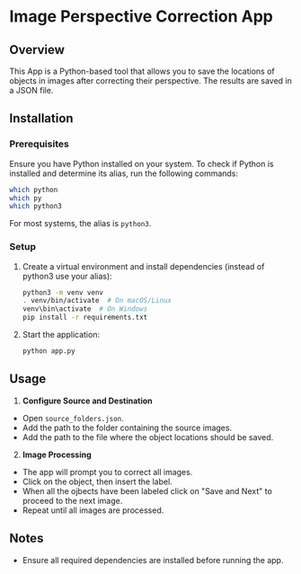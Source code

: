 # Image Perspective Correction App

## Overview
This App is a Python-based tool that allows you to save the locations of objects in images after correcting their perspective. The results are saved in a JSON file. 

## Installation
### Prerequisites
Ensure you have Python installed on your system. To check if Python is installed and determine its alias, run the following commands:

```sh
which python
which py
which python3
```

For most systems, the alias is `python3`.

### Setup
1. Create a virtual environment and install dependencies (instead of python3 use your alias):

   ```sh
   python3 -m venv venv
   . venv/bin/activate  # On macOS/Linux
   venv\bin\activate  # On Windows
   pip install -r requirements.txt
   ```

2. Start the application:

   ```sh
   python app.py
   ```

## Usage
1. **Configure Source and Destination**
  - Open `source_folders.json`.
  - Add the path to the folder containing the source images.
  - Add the path to the file where the object locations should be saved.

2. **Image Processing**
  - The app will prompt you to correct all images.
  - Click on the object, then insert the label.
  - When all the ojbects have been labeled click on "Save and Next" to proceed to the next image.
  - Repeat until all images are processed.

## Notes
- Ensure all required dependencies are installed before running the app.

